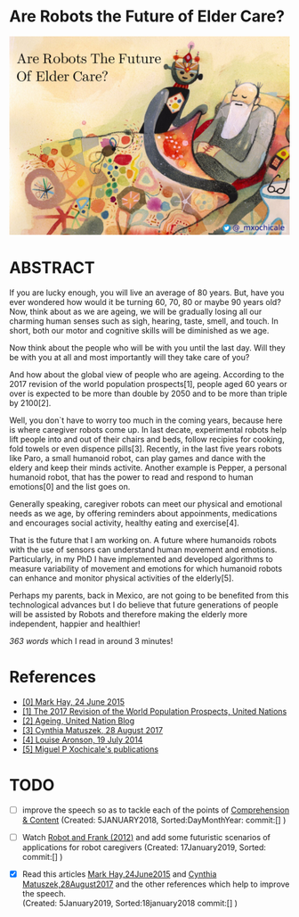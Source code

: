 # Are Robots the Future of Elder Care?

![Image of Robocoach](https://github.com/mxochicale/3minutesthesis/blob/master/rehearsals/images/figure01.png)

# ABSTRACT
If you are lucky enough, you will live an average of 80 years.
But, have you ever wondered how would it be turning 60, 70, 80 or maybe 90 years old?
Now, think about as we are ageing, we will be gradually losing all our
charming human senses such as sigh, hearing, taste, smell, and touch.
In short, both our motor and cognitive skills will be diminished as we age.

Now think about the people who will be with you until the last day.
Will they be with you at all 
and most importantly will they take care of you?

And how about the global view of people who are ageing.
According to the 2017 revision of the world population prospects[1], 
people aged 60 years or over
is expected to be more than double by 2050 and to be more than triple by 2100[2].

Well, you don`t have to worry too much in the coming years, 
because here is where caregiver robots come up.
In last decate, experimental robots help lift people into and out of their chairs and beds,
follow recipies for cooking, fold towels or even dispence pills[3].
Recently, in the last five years robots like
Paro, a small humanoid robot, can play games and dance with the eldery
and keep their minds activite.
Another example is Pepper, a personal humanoid robot, that has the power 
to read and respond to human emotions[0]
and the list goes on.

Generally speaking, caregiver robots can meet our physical and emotional needs as we age,
by offering reminders about appoinments, medications 
and encourages social activity, healthy eating and exercise[4].

That is the future that I am working on.
A future where humanoids robots with the use of sensors can understand human movement and emotions.
Particularly, in my PhD I have implemented and developed algorithms to measure 
variability of movement and emotions 
for which  humanoid robots can enhance and monitor physical activities of the elderly[5].

Perhaps my parents, back in Mexico, are not going to be benefited 
from this technological advances 
but I do believe that future generations of people will be assisted by Robots
and therefore making the elderly more independent, happier and healthier!

_363 words_ which I read in around 3 minutes!

# References
* [ [0] Mark Hay, 24 June 2015 ](https://www.good.is/articles/robots-elder-care-pepper-exoskeletons-japan)
* [ [1] The 2017 Revision of the World Population Prospects, United Nations](https://esa.un.org/unpd/wpp/Publications/Files/WPP2017_KeyFindings.pdf)
* [ [2] Ageing, United Nation Blog](http://www.un.org/en/sections/issues-depth/ageing/)
* [ [3] Cynthia Matuszek, 28 August 2017](http://uk.businessinsider.com/robot-caregivers-for-the-elderly-10-years-away-2017-8)
* [ [4] Louise Aronson, 19 July 2014](https://www.nytimes.com/2014/07/20/opinion/sunday/the-future-of-robot-caregivers.html)
* [ [5] Miguel P Xochicale's publications](https://mxochicale.github.io/publications/) 

# TODO
- [ ] improve the speech so as to tackle each of the points of 
  [Comprehension & Content](https://github.com/mxochicale/3minutesthesis#comprehension--content)
      (Created: 5JANUARY2018, Sorted:DayMonthYear: commit:[] )

- [ ] Watch [Robot and Frank (2012)](http://www.imdb.com/title/tt1990314/) and add some futuristic 
scenarios of applications for robot caregivers
	(Created: 17January2019, Sorted: commit:[]  )

- [x] Read this articles [Mark Hay,24June2015](https://www.good.is/articles/robots-elder-care-pepper-exoskeletons-japan)
and [Cynthia Matuszek,28August2017](http://uk.businessinsider.com/robot-caregivers-for-the-elderly-10-years-away-2017-8) and
the other references which help to improve the speech.   
	(Created: 5January2019, Sorted:18january2018 commit:[]  )

	
